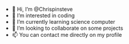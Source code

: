 - 👋 Hi, I’m @Chrispinsteve
- 👀 I’m interested in coding
- 🌱 I’m currently learning science computer
- 💞️ I’m looking to collaborate on some projects 
- 📫 You can contact me directly on my profile

<!---
Chrispinsteve/Chrispinsteve is a ✨ special ✨ repository because its `README.md` (this file) appears on your GitHub profile.
You can click the Preview link to take a look at your changes.
--->
